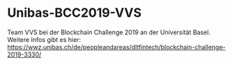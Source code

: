 # Unibas-BCC2019-VVS
Team VVS bei der Blockchain Challenge 2019 an der Universität Basel. Weitere Infos gibt es hier: https://wwz.unibas.ch/de/peopleandareas/dltfintech/blockchain-challenge-2019-3330/
